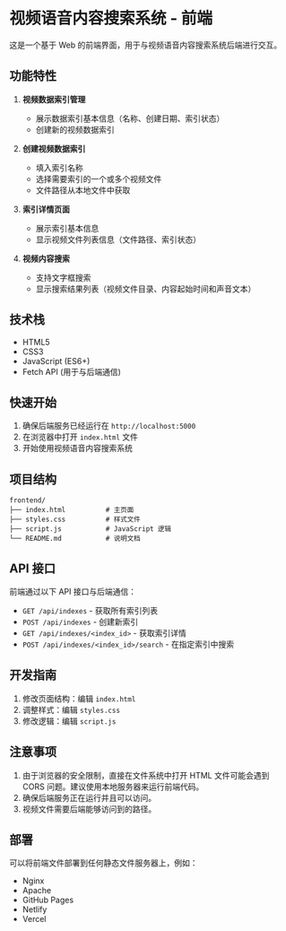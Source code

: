 # 视频语音内容搜索系统 - 前端

这是一个基于 Web 的前端界面，用于与视频语音内容搜索系统后端进行交互。

## 功能特性

1. **视频数据索引管理**
   - 展示数据索引基本信息（名称、创建日期、索引状态）
   - 创建新的视频数据索引

2. **创建视频数据索引**
   - 填入索引名称
   - 选择需要索引的一个或多个视频文件
   - 文件路径从本地文件中获取

3. **索引详情页面**
   - 展示索引基本信息
   - 显示视频文件列表信息（文件路径、索引状态）

4. **视频内容搜索**
   - 支持文字框搜索
   - 显示搜索结果列表（视频文件目录、内容起始时间和声音文本）

## 技术栈

- HTML5
- CSS3
- JavaScript (ES6+)
- Fetch API (用于与后端通信)

## 快速开始

1. 确保后端服务已经运行在 `http://localhost:5000`
2. 在浏览器中打开 `index.html` 文件
3. 开始使用视频语音内容搜索系统

## 项目结构

```
frontend/
├── index.html          # 主页面
├── styles.css          # 样式文件
├── script.js           # JavaScript 逻辑
└── README.md           # 说明文档
```

## API 接口

前端通过以下 API 接口与后端通信：

- `GET /api/indexes` - 获取所有索引列表
- `POST /api/indexes` - 创建新索引
- `GET /api/indexes/<index_id>` - 获取索引详情
- `POST /api/indexes/<index_id>/search` - 在指定索引中搜索

## 开发指南

1. 修改页面结构：编辑 `index.html`
2. 调整样式：编辑 `styles.css`
3. 修改逻辑：编辑 `script.js`

## 注意事项

1. 由于浏览器的安全限制，直接在文件系统中打开 HTML 文件可能会遇到 CORS 问题。建议使用本地服务器来运行前端代码。
2. 确保后端服务正在运行并且可以访问。
3. 视频文件需要后端能够访问到的路径。

## 部署

可以将前端文件部署到任何静态文件服务器上，例如：
- Nginx
- Apache
- GitHub Pages
- Netlify
- Vercel
